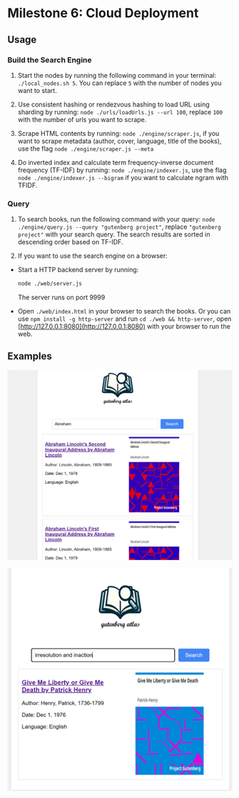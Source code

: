 # Milestone 6: Cloud Deployment

## Usage

### Build the Search Engine

1. Start the nodes by running the following command in your terminal: `./local_nodes.sh 5`. You can replace `5` with the number of nodes you want to start.

2. Use consistent hashing or rendezvous hashing to load URL using sharding by running: `node ./urls/loadUrls.js --url 100`, replace `100` with the number of urls you want to scrape.

3. Scrape HTML contents by running: `node ./engine/scraper.js`, if you want to scrape metadata (author, cover, language, title of the books), use the flag `node ./engine/scraper.js --meta`

4. Do inverted index and calculate term frequency-inverse document frequency (TF-IDF) by running: `node ./engine/indexer.js`, use the flag `node ./engine/indexer.js --bigram` if you want to calculate ngram with TFIDF.

### Query

1. To search books, run the following command with your query: `node ./engine/query.js --query "gutenberg project"`, replace `"gutenberg project"` with your search query. The search results are sorted in descending order based on TF-IDF. 

2. If you want to use the search engine on a browser:

- Start a HTTP backend server by running:

  ```bash
  node ./web/server.js
  ```

  The server runs on port 9999

- Open `./web/index.html` in your browser to search the books. Or you can use `npm install -g http-server` and run `cd ./web && http-server`, open [http://127.0.0.1:8080](http://127.0.0.1:8080) with your browser to run the web.

## Examples

![Search Engine Screenshot](./screenshots/screenshot.png)

![Search Engine Screenshot](./screenshots/screenshot-2.png)
